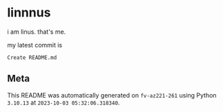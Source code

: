 # linnnus

i am linus. that's me.

my latest commit is

```
Create README.md
```

## Meta

This README was automatically generated on `fv-az221-261` using Python
`3.10.13` at `2023-10-03 05:32:06.318340`.
